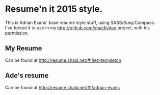 # Resume'n it 2015 style.

This is Adrian Evans' base resume style stuff, using SASS/Susy/Compass. 
I've forked it to use in my http://github.com/shaid/vitae project, with his permission.

## My Resume

Can be found at http://resume.shaid.net/#!/jez-templeton

## Ade's resume

Can be found at http://resume.shaid.net/#!/adrian-evans
